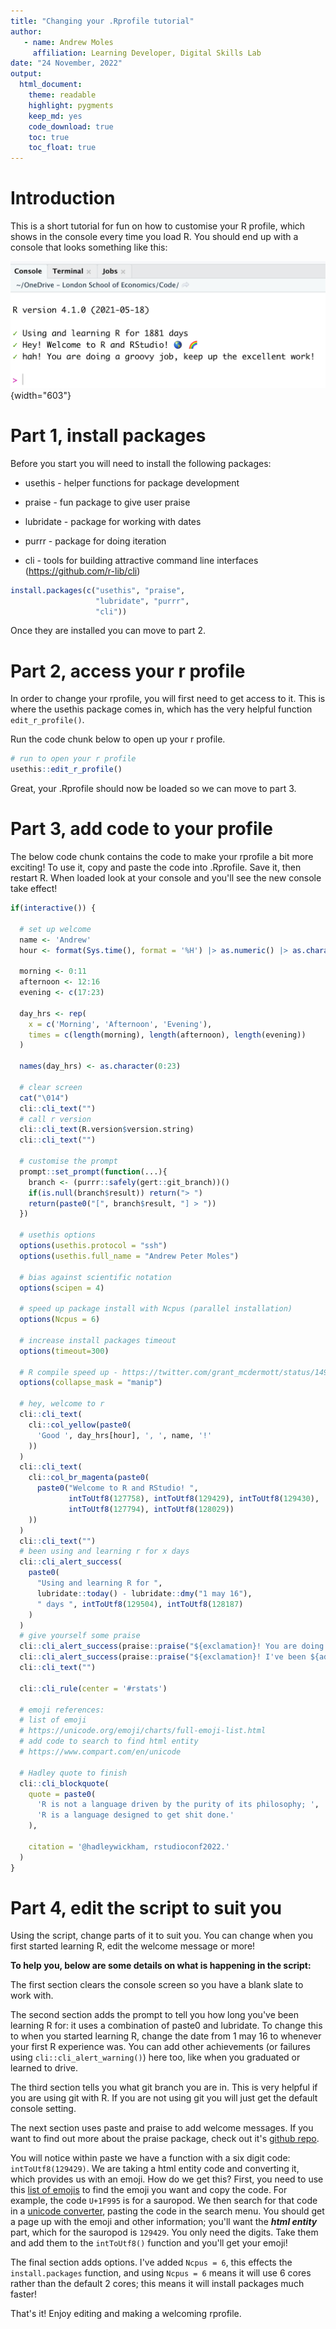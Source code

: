 ```yaml
---
title: "Changing your .Rprofile tutorial"
author:
   - name: Andrew Moles
     affiliation: Learning Developer, Digital Skills Lab
date: "24 November, 2022"
output: 
  html_document: 
    theme: readable
    highlight: pygments
    keep_md: yes
    code_download: true
    toc: true
    toc_float: true
---
```


# Introduction

This is a short tutorial for fun on how to customise your R profile, which shows in the console every time you load R. You should end up with a console that looks something like this:

![](rprofile.png){width="603"}

# Part 1, install packages

Before you start you will need to install the following packages:

-   usethis - helper functions for package development

-   praise - fun package to give user praise

-   lubridate - package for working with dates

-   purrr - package for doing iteration

-   cli - tools for building attractive command line interfaces (<https://github.com/r-lib/cli>)


```r
install.packages(c("usethis", "praise", 
                   "lubridate", "purrr",
                   "cli"))
```

Once they are installed you can move to part 2.

# Part 2, access your r profile

In order to change your rprofile, you will first need to get access to it. This is where the usethis package comes in, which has the very helpful function `edit_r_profile()`.

Run the code chunk below to open up your r profile.


```r
# run to open your r profile
usethis::edit_r_profile()
```

Great, your .Rprofile should now be loaded so we can move to part 3.

# Part 3, add code to your profile

The below code chunk contains the code to make your rprofile a bit more exciting! To use it, copy and paste the code into .Rprofile. Save it, then restart R. When loaded look at your console and you'll see the new console take effect!


```r
if(interactive()) {
  
  # set up welcome
  name <- 'Andrew'
  hour <- format(Sys.time(), format = '%H') |> as.numeric() |> as.character()
  
  morning <- 0:11
  afternoon <- 12:16
  evening <- c(17:23)
  
  day_hrs <- rep(
    x = c('Morning', 'Afternoon', 'Evening'), 
    times = c(length(morning), length(afternoon), length(evening))
  )
  
  names(day_hrs) <- as.character(0:23)
  
  # clear screen
  cat("\014") 
  cli::cli_text("")
  # call r version
  cli::cli_text(R.version$version.string) 
  cli::cli_text("")
  
  # customise the prompt
  prompt::set_prompt(function(...){
    branch <- (purrr::safely(gert::git_branch))()
    if(is.null(branch$result)) return("> ")
    return(paste0("[", branch$result, "] > "))
  })
  
  # usethis options
  options(usethis.protocol = "ssh")
  options(usethis.full_name = "Andrew Peter Moles")
  
  # bias against scientific notation
  options(scipen = 4)
  
  # speed up package install with Ncpus (parallel installation)
  options(Ncpus = 6)
  
  # increase install packages timeout 
  options(timeout=300)
  
  # R compile speed up - https://twitter.com/grant_mcdermott/status/1493400952878952448
  options(collapse_mask = "manip")
  
  # hey, welcome to r
  cli::cli_text(
    cli::col_yellow(paste0(
      'Good ', day_hrs[hour], ', ', name, '!'
    ))
  )
  cli::cli_text(
    cli::col_br_magenta(paste0(
      paste0("Welcome to R and RStudio! ", 
             intToUtf8(127758), intToUtf8(129429), intToUtf8(129430), 
             intToUtf8(127794), intToUtf8(128029))
    ))
  )
  cli::cli_text("")
  # been using and learning r for x days
  cli::cli_alert_success(
    paste0(
      "Using and learning R for ",
      lubridate::today() - lubridate::dmy("1 may 16"),
      " days ", intToUtf8(129504), intToUtf8(128187)
    )
  )
  # give yourself some praise
  cli::cli_alert_success(praise::praise("${exclamation}! You are doing a ${adjective} job, keep up the ${adjective} work!"))
  cli::cli_alert_success(praise::praise("${exclamation}! I've been ${adverb} ${creating} R materials since 2018, how ${adjective}"))
  cli::cli_text("")
  
  cli::cli_rule(center = '#rstats')
  
  # emoji references:
  # list of emoji
  # https://unicode.org/emoji/charts/full-emoji-list.html
  # add code to search to find html entity
  # https://www.compart.com/en/unicode 
  
  # Hadley quote to finish
  cli::cli_blockquote(
    quote = paste0(
      'R is not a language driven by the purity of its philosophy; ', 
      'R is a language designed to get shit done.'
    ), 
    
    citation = '@hadleywickham, rstudioconf2022.'
  )
}
```

# Part 4, edit the script to suit you

Using the script, change parts of it to suit you. You can change when you first started learning R, edit the welcome message or more!

**To help you, below are some details on what is happening in the script:**

The first section clears the console screen so you have a blank slate to work with.

The second section adds the prompt to tell you how long you've been learning R for: it uses a combination of paste0 and lubridate. To change this to when you started learning R, change the date from 1 may 16 to whenever your first R experience was. You can add other achievements (or failures using `cli::cli_alert_warning()`) here too, like when you graduated or learned to drive.

The third section tells you what git branch you are in. This is very helpful if you are using git with R. If you are not using git you will just get the default console setting.

The next section uses paste and praise to add welcome messages. If you want to find out more about the praise package, check out it's [github repo](https://github.com/rladies/praise).

You will notice within paste we have a function with a six digit code: `intToUtf8(129429)`. We are taking a html entity code and converting it, which provides us with an emoji. How do we get this? First, you need to use this [list of emojis](https://unicode.org/emoji/charts/full-emoji-list.html) to find the emoji you want and copy the code. For example, the code `U+1F995` is for a sauropod. We then search for that code in a [unicode converter](https://www.compart.com/en/unicode), pasting the code in the search menu. You should get a page up with the emoji and other information; you'll want the ***html entity*** part, which for the sauropod is `129429`. You only need the digits. Take them and add them to the `intToUtf8()` function and you'll get your emoji!

The final section adds options. I've added `Ncpus = 6`, this effects the `install.packages` function, and using `Ncpus = 6` means it will use 6 cores rather than the default 2 cores; this means it will install packages much faster!

That's it! Enjoy editing and making a welcoming rprofile.
